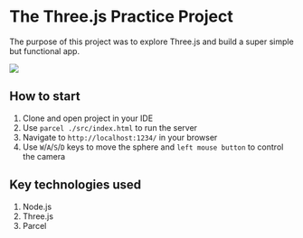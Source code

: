 # The Three.js Practice Project

The purpose of this project was to explore Three.js and build a super simple but functional app. 

![](demo.gif)

## How to start

1. Clone and open project in your IDE 
2. Use `parcel ./src/index.html` to run the server
2. Navigate to `http://localhost:1234/` in your browser
3. Use `W`/`A`/`S`/`D` keys to move the sphere and `left mouse button` to control the camera 

## Key technologies used

1. Node.js
2. Three.js
3. Parcel
